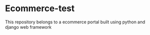 # Ecommerce-test
This repository belongs to a  ecommerce portal built using python and django web framework
